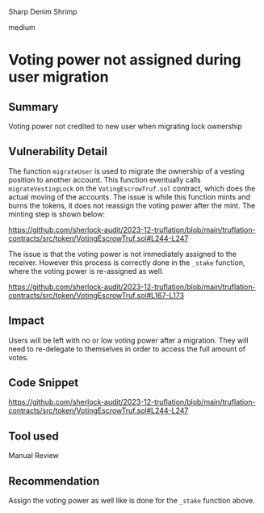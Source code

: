Sharp Denim Shrimp

medium

# Voting power not assigned during user migration

## Summary

Voting power not credited to new user when migrating lock ownership

## Vulnerability Detail

The function `migrateUser` is used to migrate the ownership of a vesting position to another account. This function eventually calls `migrateVestingLock` on the `VotingEscrowTruf.sol` contract, which does the actual moving of the accounts. The issue is while this function mints and burns the tokens, it does not reassign the voting power after the mint. The minting step is shown below:

https://github.com/sherlock-audit/2023-12-truflation/blob/main/truflation-contracts/src/token/VotingEscrowTruf.sol#L244-L247

The issue is that the voting power is not immediately assigned to the receiver. However this process is correctly done in the `_stake` function, where the voting power is re-assigned as well.

https://github.com/sherlock-audit/2023-12-truflation/blob/main/truflation-contracts/src/token/VotingEscrowTruf.sol#L167-L173

## Impact

Users will be left with no or low voting power after a migration. They will need to re-delegate to themselves in order to access the full amount of votes.

## Code Snippet

https://github.com/sherlock-audit/2023-12-truflation/blob/main/truflation-contracts/src/token/VotingEscrowTruf.sol#L244-L247

## Tool used

Manual Review

## Recommendation

Assign the voting power as well like is done for the `_stake` function above.
